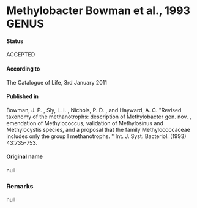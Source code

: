 # Methylobacter Bowman et al., 1993 GENUS

#### Status
ACCEPTED

#### According to
The Catalogue of Life, 3rd January 2011

#### Published in
Bowman, J. P. , Sly, L. I. , Nichols, P. D. , and Hayward, A. C. "Revised taxonomy of the methanotrophs: description of Methylobacter gen. nov. , emendation of Methylococcus, validation of Methylosinus and Methylocystis species, and a proposal that the family Methylococcaceae includes only the group I methanotrophs. " Int. J. Syst. Bacteriol. (1993) 43:735-753.

#### Original name
null

### Remarks
null